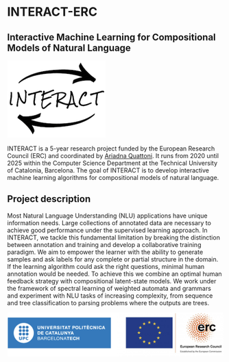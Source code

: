 # INTERACT-ERC
## Interactive Machine Learning for Compositional Models of Natural Language
![alt text](/assets/interact_logo.png)

INTERACT is a 5-year research project funded by the European Research Council (ERC) and coordinated by [Ariadna Quattoni](https://ariadnaquattoni.github.io). It runs from 2020 until 2025 within the Computer Science Department at the Technical University of Catalonia, Barcelona. The goal of INTERACT is to develop interactive machine learning algorithms for compositional models of natural language.

## Project description
Most Natural Language Understanding (NLU) applications have unique information needs. Large collections of annotated data are necessary to achieve good performance under the supervised learning approach. In INTERACT, we tackle this fundamental limitation by breaking the distinction between annotation and training and develop a collaborative training paradigm. We aim to empower the learner with the ability to generate samples and ask labels for any complete or partial structure in the domain. If the learning algorithm could ask the right questions, minimal human annotation would be needed. To achieve this we combine an optimal human feedback strategy with compositional latent-state models. We work under the framework of spectral learning of weighted automata and grammars and experiment with NLU tasks of increasing complexity, from sequence and tree classification to parsing problems where the outputs are trees.

![alt text](/assets/erc_logo.png)
